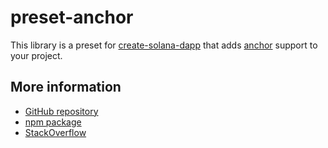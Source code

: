 # preset-anchor

This library is a preset for [create-solana-dapp](https://npm.im/create-solana-dapp) that adds
[anchor](https://www.anchor-lang.com/) support to your project.

## More information

- [GitHub repository](https://github.com/solana-developers/create-solana-dapp)
- [npm package](https://npm.im/create-solana-dapp)
- [StackOverflow](https://solana.stackexchange.com/questions/tagged/create-solana-dapp)
